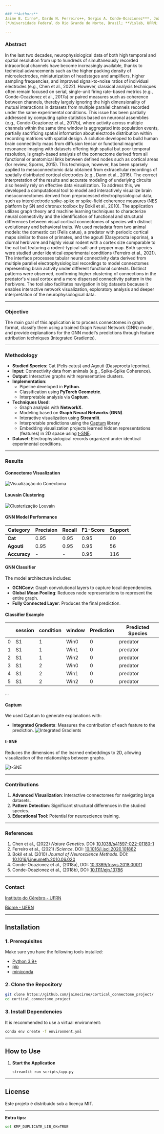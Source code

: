 ```yaml
---

### **Authors**
Jaime B. Cirne*, Dardo N. Ferreiro++, Sergio A. Conde-Ocazionez***, João H.N. Patriota***, S. Neuenschwander** e Kerstin E. Schmidt*  
(*Universidade Federal do Rio Grande do Norte, Brasil; **Vislab, UFRN; ***Universidade de Amsterdã; ++Ludwig Maximilian Universität, Alemanha)

---
```


### **Abstract**

In the last two decades, neurophysiological data of both high temporal and spatial resolution from up to hundreds of simultaneously recorded intracortical channels have become increasingly available, thanks to technical advancements such as the higher packing density of microelectrodes, miniaturization of headstages and amplifiers, higher sampling frequencies, and improved signal-to-noise ratios of individual electrodes (e.g., Chen et al., 2022). However, classical analysis techniques often remain focused on serial, single-unit firing rate-based metrics (e.g., Conde-Ocazionez et al., 2017a) or paired measures such as coherence between channels, thereby largely ignoring the high dimensionality of mutual interactions in datasets from multiple parallel channels recorded under the same experimental conditions.
This issue has been partially addressed by computing spike statistics based on neuronal assemblies (e.g., Conde-Ocazionez et al., 2017b), where activity across multiple channels within the same time window is aggregated into population events, partially sacrificing spatial information about electrode distribution within recording matrices with spatial design.
A solution developed to build human brain connectivity maps from diffusion tensor or functional magnetic resonance imaging with datasets offering high spatial but poor temporal resolution, is graph-based analysis of the connectome derived from all functional or anatomical links between defined nodes such as cortical areas (for review, Sporns, 2015). This technique, however, has been sparsely applied to mesoconnectomic data obtained from extracellular recordings of spatially distributed cortical electrodes (e.g., Dann et al., 2016).
The correct interpretation of the results and accurate modeling of underlying circuits also heavily rely on effective data visualization. To address this, we developed a computational tool to model and interactively visualize brain mesoconnectomes derived from preprocessed electrophysiological data, such as interelectrode spike-spike or spike-field coherence measures (NES platform by SN and chronux toolbox by Bokil et al., 2010). The application utilizes graph theory and machine learning techniques to characterize neural connectivity and the identification of functional and structural differences between visual cortical connectomes of species with distinct evolutionary and behavioral traits.
We used metadata from two animal models: the domestic cat (Felis catus), a predator with periodic cortical maps similar to those of primates, and the agouti (Dasyprocta leporina), a diurnal herbivore and highly visual rodent with a cortex size comparable to the cat but featuring a rodent-typical salt-and-pepper map. Both species were studied under identical experimental conditions (Ferreiro et al., 2021).
The interface processes tabular neural connectivity data derived from multiple parallel electrophysiological recordings to model connectomes representing brain activity under different functional contexts. Distinct patterns were observed, confirming higher clustering of connections in the predator's visual cortex and a more dispersed connectivity pattern in the herbivore. The tool also facilitates navigation in big datasets because it enables interactive network visualization, exploratory analysis and deeper interpretation of the neurophysiological data.

---

### **Objective**
The main goal of this application is to process connectomes in graph format, classify them using a trained Graph Neural Network (GNN) model, and provide explanations for the GNN model's predictions through feature attribution techniques (Integrated Gradients).

---

### **Methodology**
- **Studied Species**: Cat (Felis catus) and Agouti (Dasyprocta leporina).
- **Input**: Connectivity data from animals (e.g., Spike-Spike Coherence).
- **Output**:  Interactive graphs with representative clusters.
- **Implementation**:
  - Pipeline developed in **Python**.
  - Classification using **PyTorch Geometric**.
  - Interpretable analysis via **Captum**.
- **Techniques Used**:
  - Graph analysis with **NetworkX**.
  - Modeling based on **Graph Neural Networks (GNN)**.
  - Interactive visualization using **Streamlit**.
  - Interpretable predictions using the [Captum](https://captum.ai/) library
  - Embedding visualization projects learned hidden representations (features) in 2D space using [t-SNE](https://scikit-learn.org/stable/modules/generated/sklearn.manifold.TSNE.html).
- **Dataset**: Electrophysiological records organized under identical experimental conditions.

---

### **Results**
#### Connectome Visualization
   ![Visualização do Conectoma](https://github.com/jaimecirne/cortical_connectome_project/blob/main/img/conectoma_visual.png?raw=true)

#### Louvain Clustering
   ![Clusterização Louvain](https://github.com/jaimecirne/cortical_connectome_project/blob/main/img/clusters.png?raw=true)

#### GNN Model Performance  

| Category  | Precision | Recall | F1-Score | Support |
|------------|----------|--------|----------|---------|
| **Cat** | 0.95     | 0.95   | 0.95     | 60      |
| **Agouti**   | 0.95     | 0.95   | 0.95     | 56      |
| **Accuracy** | -        | -      | 0.95     | 116     |

#### GNN Classifier
The model architecture includes:
- **GCNConv**: Graph convolutional layers to capture local dependencies.
- **Global Mean Pooling**: Reduces node representations to represent the entire graph.
- **Fully Connected Layer**: Produces the final prediction.

#### Classifier Example  
| |session|condition|window|Prediction|Predicted Species|
|------|-------|---------|------|----------|-----------------|
|0     |S1     |1        |Win0  |0         |predator         |
|1     |S1     |1        |Win1  |0         |predator         |
|2     |S1     |1        |Win2  |0         |predator         |
|3     |S1     |2        |Win0  |0         |predator         |
|4     |S1     |2        |Win1  |0         |predator         |
|5     |S1     |2        |Win2  |0         |predator         |

...

#### Captum
We used Captum to generate explanations with:
- **Integrated Gradients**: Measures the contribution of each feature to the prediction.
 ![Integrated Gradients](https://github.com/jaimecirne/cortical_connectome_project/blob/main/img/Prediction1_ig.png?raw=true)


#### t-SNE
Reduces the dimensions of the learned embeddings to 2D, allowing visualization of the relationships between graphs.

 ![t-SNE](https://github.com/jaimecirne/cortical_connectome_project/blob/main/img/t-SNE_small.png?raw=true)

---
  
### **Contributions**
1. **Advanced Visualization**: Interactive connectomes for navigating large datasets.
2. **Pattern Detection**: Significant structural differences in the studied species.
3. **Educational Tool**: Potential for neuroscience training.

---

### **References**
1. Chen et al., (2022) *Nature Genetics*. DOI: [10.1038/s41597-022-01180-1](https://doi.org/10.1038/s41597-022-01180-1)
2. Ferreiro et al., (2021) *iScience*. DOI: [10.1016/j.isci.2020.101882](https://doi.org/10.1016/j.isci.2020.101882)
3. Bokil et al. (2010) *Journal of Neuroscience Methods*. DOI: [10.1016/j.jneumeth.2010.06.020](https://doi.org/10.1016/j.jneumeth.2010.06.020)
4. Conde-Ocazionez et al., (2018a),  DOI: [10.3389/fnsys.2018.00011](https://doi.org/10.3389/fnsys.2018.00011)
5. Conde-Ocazionez et al., (2018b),  DOI: [10.1111/ejn.13786](https://doi.org/10.1111/ejn.13786)

---
### **Contact**

[Instituto do Cérebro - UFRN](https://www.neuro.ufrn.br)  

[Biome - UFRN](https://bioinfo.imd.ufrn.br/)  

---

## **Installation**

### **1. Prerequisites**
Make sure you have the following tools installed:
- [Python 3.9+](https://www.python.org/)
- [pip](https://pip.pypa.io/en/stable/)
- [miniconda](https://docs.anaconda.com/miniconda/install/)

### **2. Clone the Repository**
```bash
git clone https://github.com/jaimecirne/cortical_connectome_project/
cd cortical_connectome_project
```

### **3. Install Dependencies**
It is recommended to use a virtual environment:
```bash
conda env create -f environment.yml
```

---

## **How to Use**

1. **Start the Application**
   ```bash
   streamlit run scripts/app.py
   ```

---

## **License**
Este projeto é distribuído sob a licença MIT.

---
**Extra tips:**
   ```bash
   set KMP_DUPLICATE_LIB_OK=TRUE
   ````